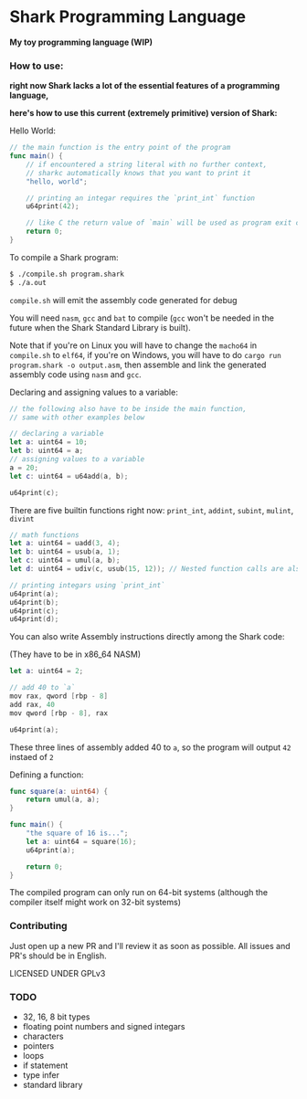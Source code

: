 # Shark Programming Language

**My toy programming language (WIP)**

### How to use:
**right now Shark lacks a lot of the essential features of a programming language,**

**here's how to use this current (extremely primitive) version of Shark:**

Hello World:

``` Swift
// the main function is the entry point of the program
func main() {
    // if encountered a string literal with no further context,
    // sharkc automatically knows that you want to print it
    "hello, world";

    // printing an integar requires the `print_int` function
    u64print(42);

    // like C the return value of `main` will be used as program exit code
    return 0;
}
```

To compile a Shark program:

``` Bash
$ ./compile.sh program.shark
$ ./a.out
```

`compile.sh` will emit the assembly code generated for debug

You will need `nasm`, `gcc` and `bat` to compile (`gcc` won't be needed in the future when the Shark Standard Library is built).

Note that if you're on Linux you will have to change the `macho64` in `compile.sh` to `elf64`,
if you're on Windows, you will have to do `cargo run program.shark -o output.asm`, then assemble and link the generated assembly code using `nasm` and `gcc`.

Declaring and assigning values to a variable:

``` Swift
// the following also have to be inside the main function,
// same with other examples below

// declaring a variable
let a: uint64 = 10;
let b: uint64 = a;
// assigning values to a variable
a = 20;	
let c: uint64 = u64add(a, b);

u64print(c);
```

There are five builtin functions right now: `print_int`, `addint`, `subint`, `mulint`, `divint`

``` Swift
// math functions
let a: uint64 = uadd(3, 4);
let b: uint64 = usub(a, 1);
let c: uint64 = umul(a, b);
let d: uint64 = udiv(c, usub(15, 12)); // Nested function calls are also supported

// printing integars using `print_int`
u64print(a);
u64print(b);
u64print(c);
u64print(d);
```

You can also write Assembly instructions directly among the Shark code:

(They have to be in x86_64 NASM)

``` Swift
let a: uint64 = 2;

// add 40 to `a`
mov rax, qword [rbp - 8]
add rax, 40
mov qword [rbp - 8], rax

u64print(a);
```

These three lines of assembly added 40 to `a`, so the program will output `42` instaed of `2`

Defining a function:
``` Swift
func square(a: uint64) {
    return umul(a, a);
}

func main() {
    "the square of 16 is...";
    let a: uint64 = square(16);
    u64print(a);

    return 0;
}
```

The compiled program can only run on 64-bit systems (although the compiler itself might work on 32-bit systems)

### Contributing
Just open up a new PR and I'll review it as soon as possible. All issues and PR's should be in English.

LICENSED UNDER GPLv3

### TODO
- 32, 16, 8 bit types
- floating point numbers and signed integars
- characters
- pointers
- loops
- if statement
- type infer
- standard library
